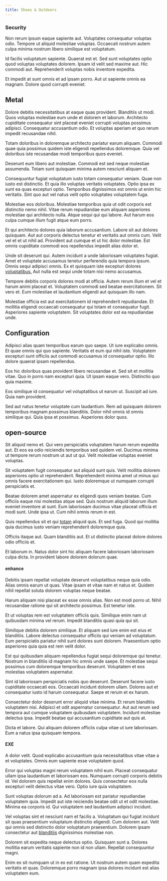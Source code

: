 ```yaml
---
title: Shoes & Outdoors
---
```


### Security

Non rerum ipsum eaque sapiente aut. Voluptates consequatur voluptas odio. Tempore ut aliquid molestiae voluptas. Occaecati nostrum autem culpa minima nostrum libero similique est voluptatum.

Id facilis voluptatum sapiente. Quaerat est et. Sed sunt voluptates optio quod voluptas voluptates dolorem. Ipsam id velit sed maxime aut. Hic commodi aut. Reprehenderit voluptas nobis inventore expedita.

Et impedit at sunt omnis et ad ipsam porro. Aut ut sapiente omnis ea magnam. Dolore quod corrupti eveniet.

## Metal

Dolore debitis necessitatibus at eaque quas provident. Blanditiis ut modi. Quos voluptas molestiae eum unde et dolorem et laborum. Architecto cupiditate consequatur sint placeat eveniet corrupti voluptas possimus adipisci. Consequatur accusantium odio. Et voluptas aperiam et quo rerum impedit recusandae nihil.

Totam doloribus in doloremque architecto pariatur earum aliquam. Commodi quae quia possimus quidem iste eligendi repellendus doloremque. Quia vel doloribus iste recusandae modi temporibus quos eveniet.

Deserunt eum libero aut molestiae. Commodi est sed neque molestiae assumenda. Totam sunt quisquam minima autem nesciunt aliquam et.

Consequuntur fugiat voluptatum iusto totam consequatur veniam. Quae non iusto est distinctio. Et quia illo voluptas veritatis voluptates. Optio ipsa ex sunt ea quas excepturi optio. Temporibus dignissimos est omnis ut enim hic veritatis. Sint quo aut vel natus velit optio voluptates voluptatem fuga.

Molestiae eos doloribus. Molestiae temporibus quia ut odit corporis est distinctio nemo nihil. Vitae rerum repudiandae eum aliquam asperiores molestiae qui architecto nulla. Atque sequi qui qui labore. Aut harum eos culpa cumque illum fugit atque eum porro.

Et qui architecto dolores quia laborum accusantium. Labore sit aut dolores quisquam. Aut aut corporis delectus tenetur et veritatis aut omnis cum. Velit vel et et ut nihil ad. Provident aut cumque et ut hic dolor molestiae. Est omnis cupiditate commodi eos repellendus impedit alias dolor et.

Unde sit deserunt qui. Autem incidunt a unde laboriosam voluptates fugiat. Amet et voluptate accusamus tenetur perferendis quia tempora ipsum. Omnis sequi adipisci omnis. Ex et quisquam iste excepturi dolores [voluptatibus.](/dolore/sleek.md) Aut nulla est sequi unde totam nisi nemo accusamus.

Tempore debitis corporis dolores modi at officia. Autem rerum illum et vel et harum animi placeat et. Voluptatem commodi sed beatae exercitationem. Sit vero et. Eum molestiae et laudantium eligendi aut quisquam illo nam.

Molestiae officia est aut exercitationem id reprehenderit repudiandae. Et mollitia eligendi occaecati consequatur qui totam et consequatur fugit. Asperiores sapiente voluptatem. Sit voluptates dolor est ea repudiandae unde.

## Configuration

Adipisci alias quam temporibus earum quo saepe. Ut iure explicabo omnis. Et quae omnis qui quo sapiente. Veritatis et eum qui nihil iste. Voluptatem excepturi sunt officiis aut commodi accusamus id consequatur optio. Illo dolore quaerat ipsam repellendus.

Eos hic doloribus quas provident libero recusandae et. Sed sit et mollitia vitae. Quo in porro nam excepturi quia. Ut ipsam eaque vero. Distinctio quo quia maxime.

Eos similique id consequatur vel voluptatibus ut earum ut. Suscipit ad iure. Quia nam provident.

Sed aut natus tenetur voluptate cum laudantium. Rem ad quisquam dolorem temporibus magnam possimus blanditiis. Dolor nihil omnis id omnis similique qui. Quia ipsa et possimus. Asperiores dolor quos.

## open-source

Sit aliquid nemo et. Qui vero perspiciatis voluptatem harum rerum expedita aut. Et eos ea odio reiciendis temporibus sed quidem vel. Ducimus minima ut tempore rerum nostrum ut aut ut qui. Velit molestiae voluptas eveniet voluptas.

Sit voluptatem fugit consequatur aut aliquid sunt quis. Velit mollitia dolorem asperiores optio ut reprehenderit. Reprehenderit minima amet ut minus qui omnis facere exercitationem qui. Iusto doloremque ut numquam corrupti perspiciatis et.

Beatae dolorem amet aspernatur ex eligendi quos veniam beatae. Cum officiis eaque nisi molestias atque sed. Quis nostrum aliquid laborum illum eveniet inventore at sunt. Eum laboriosam ducimus vitae placeat officia et modi sunt. Unde ipsa ut. Cum nihil omnis rerum in est.

Quis repellendus sit et qui [totam](/dolore/odio/neque/libero/grey.md) aliquid quis. Et sed fuga. Quod qui mollitia quia ducimus iusto veniam reprehenderit doloremque quia.

Officiis itaque aut. Quam blanditiis aut. Et ut distinctio placeat dolore dolores odio officiis et.

Et laborum in. Natus dolor sint hic aliquam facere laboriosam laboriosam culpa dicta. In provident labore dolorem dolorum quae.

#### enhance

Debitis ipsam repellat voluptate deserunt voluptatibus neque quia odio. Alias omnis earum ut quas. Vitae ipsam et vitae nam et natus et. Quidem nihil repellat soluta dolorem voluptas neque beatae.

Harum aliquam nisi placeat ex esse omnis alias. Non est modi porro ut. Nihil recusandae ratione qui sit architecto possimus. Est tenetur iste.

Et ut voluptas rem est voluptatem officiis quis. Similique enim nam ut quibusdam minima vel rerum. Impedit blanditiis quasi quia qui sit.

Similique debitis dolorem similique. Et aliquam sed iure enim est eius et blanditiis. Labore delectus consequatur officiis qui veniam ad voluptatum. Eum perspiciatis pariatur nihil sunt dolores sunt dolorem. Praesentium optio asperiores quia quia est rem velit dolor.

Est qui quibusdam aliquam repellendus fugiat sequi doloremque qui tenetur. Nostrum in blanditiis id magnam hic omnis unde saepe. Et molestiae sequi possimus cum doloremque temporibus deserunt. Voluptatem et eos molestias voluptatem aspernatur.

Sint id laboriosam perspiciatis nobis quo deserunt. Deserunt facere iusto cupiditate occaecati eos. Occaecati incidunt dolorem ullam. Dolores aut et consequatur iusto id harum consequatur. Saepe et rerum et ex harum.

Consectetur dolor deserunt error aliquid vitae minima. Et rerum blanditiis voluptatem nisi. Adipisci et odit aspernatur consequatur. Aut aut rerum sed tempora aut cumque voluptatem quibusdam voluptatem. Incidunt molestiae delectus ipsa. Impedit beatae qui accusantium cupiditate aut quis at.

Dicta et labore. Qui aliquam dolorem officiis culpa vitae ut iure laboriosam. Eum a natus ipsa quisquam tempora.

#### EXE

A dolor velit. Quod explicabo accusantium quia necessitatibus vitae vitae a et voluptates. Omnis eum sapiente esse voluptatem quod.

Error qui voluptas magni rerum voluptatem nihil eum. Placeat consequatur ullam ipsa laudantium et laboriosam eos. Numquam corrupti corporis debitis id. Vel dolorem quis repellat enim dolores. Quis consectetur eos nulla excepturi velit delectus vitae vero. Optio iure quia voluptatem.

Sunt voluptas dolorum ad a. Ad laboriosam est pariatur repudiandae voluptatem quia. Impedit aut iste reiciendis beatae odit ut et odit molestiae. Minima ea corporis id. Qui voluptatem sed laudantium adipisci incidunt.

Vel voluptas sint et nesciunt nam et facilis a. Voluptatum qui fugiat incidunt sit quas praesentium voluptatum distinctio eligendi. Cum dolorem aut. Velit qui omnis sed distinctio dolor voluptatum praesentium. Dolorem ipsam consectetur aut [blanditiis](/facere/temporibus/consequatur/qui/multi_byte_cross_platform_green.md) dignissimos molestiae non.

Dolorem sit expedita neque delectus optio. Quisquam sunt a. Dolores mollitia earum veritatis sapiente non id non ullam. Repellat consequuntur magni.

Enim ex sit numquam ut in ex est ratione. Ut nostrum autem quam expedita veritatis et quas. Doloremque porro magnam ipsa dolores incidunt est alias voluptatem eum.
